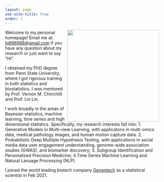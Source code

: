 ```yaml
---
layout: page
use-site-title: true
order: 1
---
```


<img align="right" src="/assets/img/m.jpg" alt="" width="300">

Welcome to my personal homepage! Email me at: lq666988@gmail.com if you have any question about my research or just want to say "Hi". 

I obtained my PhD degree from Penn State University, where I got rigorous training in both statistics and biostatistics. I was mentored by Prof. Vernon M. Chinchilli and Prof. Lin Lin. 

I work broadly in the areas of Bayesian statistics, machine learning, time series and high dimensional statistics. Specifically, my research interests fall into: 1. Generative Models in Multi-view Learning, with applicatons in multi-omics data, medical pathology images, and human motion capture data. 2. Probabilistic Deep Multiple Hypothesis Testing, with applications in social media data user engagement understanding, genome-wide association studies (GWAS), and biomarker discovery; 3. Subgroup Identification and Personalized Precision Medicine; 4.Time Series Machine Learning and Natural Lanuage Processing (NLP).

I joined the world leading biotech company [Genentech](https://www.gene.com) as a statistical scientist in Feb 2021.



